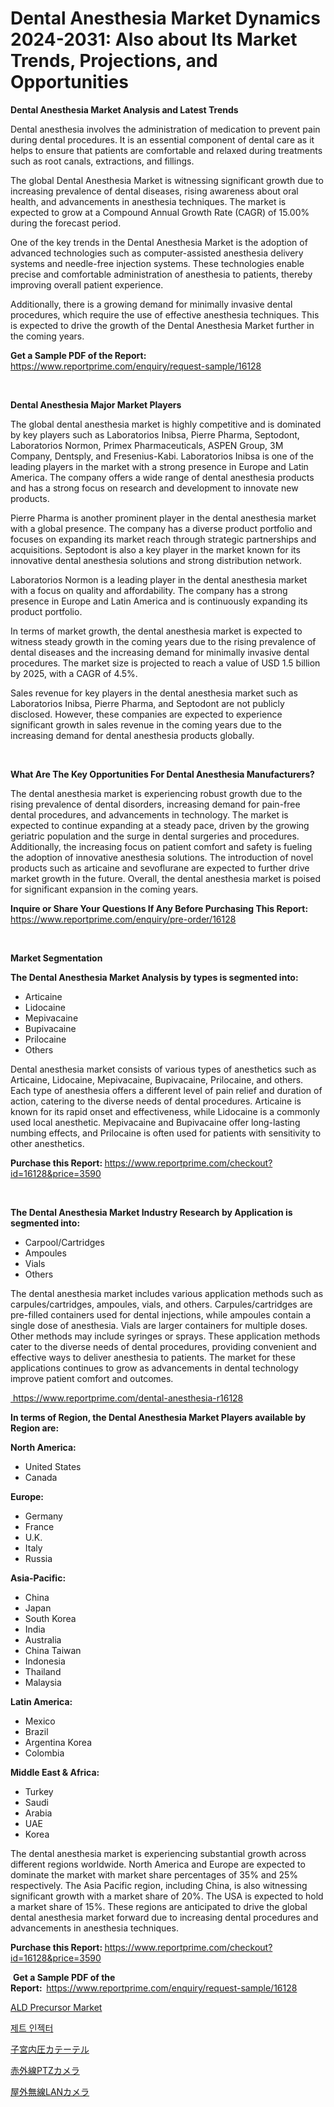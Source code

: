 <p><h1>Dental Anesthesia Market Dynamics 2024-2031: Also about Its Market Trends, Projections, and Opportunities</h1></p><p><strong>Dental Anesthesia Market Analysis and Latest Trends</strong></p>
<p><p>Dental anesthesia involves the administration of medication to prevent pain during dental procedures. It is an essential component of dental care as it helps to ensure that patients are comfortable and relaxed during treatments such as root canals, extractions, and fillings.</p><p>The global Dental Anesthesia Market is witnessing significant growth due to increasing prevalence of dental diseases, rising awareness about oral health, and advancements in anesthesia techniques. The market is expected to grow at a Compound Annual Growth Rate (CAGR) of 15.00% during the forecast period.</p><p>One of the key trends in the Dental Anesthesia Market is the adoption of advanced technologies such as computer-assisted anesthesia delivery systems and needle-free injection systems. These technologies enable precise and comfortable administration of anesthesia to patients, thereby improving overall patient experience.</p><p>Additionally, there is a growing demand for minimally invasive dental procedures, which require the use of effective anesthesia techniques. This is expected to drive the growth of the Dental Anesthesia Market further in the coming years.</p></p>
<p><strong>Get a Sample PDF of the Report:&nbsp;</strong> <a href="https://www.reportprime.com/enquiry/request-sample/16128">https://www.reportprime.com/enquiry/request-sample/16128</a></p>
<p>&nbsp;</p>
<p><strong>Dental Anesthesia Major Market Players</strong></p>
<p><p>The global dental anesthesia market is highly competitive and is dominated by key players such as Laboratorios Inibsa, Pierre Pharma, Septodont, Laboratorios Normon, Primex Pharmaceuticals, ASPEN Group, 3M Company, Dentsply, and Fresenius-Kabi. Laboratorios Inibsa is one of the leading players in the market with a strong presence in Europe and Latin America. The company offers a wide range of dental anesthesia products and has a strong focus on research and development to innovate new products.</p><p>Pierre Pharma is another prominent player in the dental anesthesia market with a global presence. The company has a diverse product portfolio and focuses on expanding its market reach through strategic partnerships and acquisitions. Septodont is also a key player in the market known for its innovative dental anesthesia solutions and strong distribution network.</p><p>Laboratorios Normon is a leading player in the dental anesthesia market with a focus on quality and affordability. The company has a strong presence in Europe and Latin America and is continuously expanding its product portfolio.</p><p>In terms of market growth, the dental anesthesia market is expected to witness steady growth in the coming years due to the rising prevalence of dental diseases and the increasing demand for minimally invasive dental procedures. The market size is projected to reach a value of USD 1.5 billion by 2025, with a CAGR of 4.5%.</p><p>Sales revenue for key players in the dental anesthesia market such as Laboratorios Inibsa, Pierre Pharma, and Septodont are not publicly disclosed. However, these companies are expected to experience significant growth in sales revenue in the coming years due to the increasing demand for dental anesthesia products globally.</p></p>
<p>&nbsp;</p>
<p><strong>What Are The Key Opportunities For Dental Anesthesia Manufacturers?</strong></p>
<p><p>The dental anesthesia market is experiencing robust growth due to the rising prevalence of dental disorders, increasing demand for pain-free dental procedures, and advancements in technology. The market is expected to continue expanding at a steady pace, driven by the growing geriatric population and the surge in dental surgeries and procedures. Additionally, the increasing focus on patient comfort and safety is fueling the adoption of innovative anesthesia solutions. The introduction of novel products such as articaine and sevoflurane are expected to further drive market growth in the future. Overall, the dental anesthesia market is poised for significant expansion in the coming years.</p></p>
<p><strong>Inquire or Share Your Questions If Any Before Purchasing This Report:</strong> <a href="https://www.reportprime.com/enquiry/pre-order/16128">https://www.reportprime.com/enquiry/pre-order/16128</a></p>
<p>&nbsp;</p>
<p><strong>Market Segmentation</strong></p>
<p><strong>The Dental Anesthesia Market Analysis by types is segmented into:</strong></p>
<p><ul><li>Articaine</li><li>Lidocaine</li><li>Mepivacaine</li><li>Bupivacaine</li><li>Prilocaine</li><li>Others</li></ul></p>
<p><p>Dental anesthesia market consists of various types of anesthetics such as Articaine, Lidocaine, Mepivacaine, Bupivacaine, Prilocaine, and others. Each type of anesthesia offers a different level of pain relief and duration of action, catering to the diverse needs of dental procedures. Articaine is known for its rapid onset and effectiveness, while Lidocaine is a commonly used local anesthetic. Mepivacaine and Bupivacaine offer long-lasting numbing effects, and Prilocaine is often used for patients with sensitivity to other anesthetics.</p></p>
<p><strong>Purchase this Report:&nbsp;</strong><a href="https://www.reportprime.com/checkout?id=16128&price=3590">https://www.reportprime.com/checkout?id=16128&price=3590</a></p>
<p>&nbsp;</p>
<p><strong>The Dental Anesthesia Market Industry Research by Application is segmented into:</strong></p>
<p><ul><li>Carpool/Cartridges</li><li>Ampoules</li><li>Vials</li><li>Others</li></ul></p>
<p><p>The dental anesthesia market includes various application methods such as carpules/cartridges, ampoules, vials, and others. Carpules/cartridges are pre-filled containers used for dental injections, while ampoules contain a single dose of anesthesia. Vials are larger containers for multiple doses. Other methods may include syringes or sprays. These application methods cater to the diverse needs of dental procedures, providing convenient and effective ways to deliver anesthesia to patients. The market for these applications continues to grow as advancements in dental technology improve patient comfort and outcomes.</p></p>
<p><a href="https://www.reportprime.com/dental-anesthesia-r16128">&nbsp;https://www.reportprime.com/dental-anesthesia-r16128</a></p>
<p><strong>In terms of Region, the Dental Anesthesia Market Players available by Region are:</strong></p>
<p>
    <p> <strong> North America: </strong>
        <ul>
            <li>United States</li>
            <li>Canada</li>
        </ul>
        </p> 
    <p> <strong> Europe: </strong>
        <ul>
            <li>Germany</li>
            <li>France</li>
            <li>U.K.</li>
            <li>Italy</li>
            <li>Russia</li>
        </ul>
        </p> 
    <p> <strong> Asia-Pacific: </strong>
        <ul>
            <li>China</li>
            <li>Japan</li>
            <li>South Korea</li>
            <li>India</li>
            <li>Australia</li>
            <li>China Taiwan</li>
            <li>Indonesia</li>
            <li>Thailand</li>
            <li>Malaysia</li>
        </ul>
        </p> 
    <p> <strong> Latin America: </strong>
        <ul>
            <li>Mexico</li>
            <li>Brazil</li>
            <li>Argentina Korea</li>
            <li>Colombia</li>
        </ul>
        </p> 
    <p> <strong> Middle East & Africa: </strong>
        <ul>
            <li>Turkey</li>
            <li>Saudi</li>
            <li>Arabia</li>
            <li>UAE</li>
            <li>Korea</li>
        </ul>
    </p>
    </p>
<p><p>The dental anesthesia market is experiencing substantial growth across different regions worldwide. North America and Europe are expected to dominate the market with market share percentages of 35% and 25% respectively. The Asia Pacific region, including China, is also witnessing significant growth with a market share of 20%. The USA is expected to hold a market share of 15%. These regions are anticipated to drive the global dental anesthesia market forward due to increasing dental procedures and advancements in anesthesia techniques.</p></p>
<p><strong>Purchase this Report: </strong><a href="https://www.reportprime.com/checkout?id=16128&price=3590">https://www.reportprime.com/checkout?id=16128&price=3590</a></p>
<p>&nbsp;<strong>Get a Sample PDF of the Report:&nbsp;&nbsp;</strong><a href="https://www.reportprime.com/enquiry/request-sample/16128">https://www.reportprime.com/enquiry/request-sample/16128</a></p>
<p><strong></strong></p>
<p><p><a href="https://www.linkedin.com/pulse/ald-precursor-market-trends-analysis-forecasted-period-2024-2031-i7xce?trackingId=O9czfKNaxmsoaDcBCqh%2Bcw%3D%3D">ALD Precursor Market</a></p><p><a href="https://medium.com/@goonfghyt6587/%EC%A0%9C%ED%8A%B8-%EC%A3%BC%EC%82%AC%EA%B8%B0-%EC%8B%9C%EC%9E%A5-%EC%A0%84%EB%A7%9D-%EC%82%B0%EC%97%85-%EA%B0%9C%EC%9A%94-%EB%B0%8F-%EC%98%88%EC%B8%A1-2024%EB%85%84%EB%B6%80%ED%84%B0-2031%EB%85%84%EA%B9%8C%EC%A7%80-5667822b05e1">제트 인젝터</a></p><p><a href="https://medium.com/@reyeshowell66/%E8%83%8E%E5%86%85%E5%9C%A7%E3%82%AB%E3%83%86%E3%83%BC%E3%83%86%E3%83%AB%E5%B8%82%E5%A0%B4-%E5%B8%82%E5%A0%B4%E3%82%B7%E3%82%A7%E3%82%A2-%E5%B8%82%E5%A0%B4%E5%8B%95%E5%90%91-%E3%81%8A%E3%82%88%E3%81%B3%E5%B0%86%E6%9D%A5%E3%81%AE%E6%88%90%E9%95%B7%E3%82%92%E6%8E%A2%E3%82%8B-e405ec1cd698">子宮内圧カテーテル</a></p><p><a href="https://github.com/nemesis2824/Market-Research-Report-List-1/blob/main/546793525862.md">赤外線PTZカメラ</a></p><p><a href="https://github.com/vhemk0794148/Market-Research-Report-List-1/blob/main/711095925863.md">屋外無線LANカメラ</a></p></p>